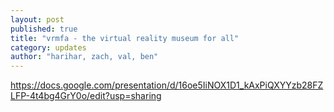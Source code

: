 ```yaml
---
layout: post
published: true
title: "vrmfa - the virtual reality museum for all"
category: updates
author: "harihar, zach, val, ben"
---
```


https://docs.google.com/presentation/d/16oe5IiNOX1D1_kAxPiQXYYzb28FZLFP-4t4bg4GrY0o/edit?usp=sharing